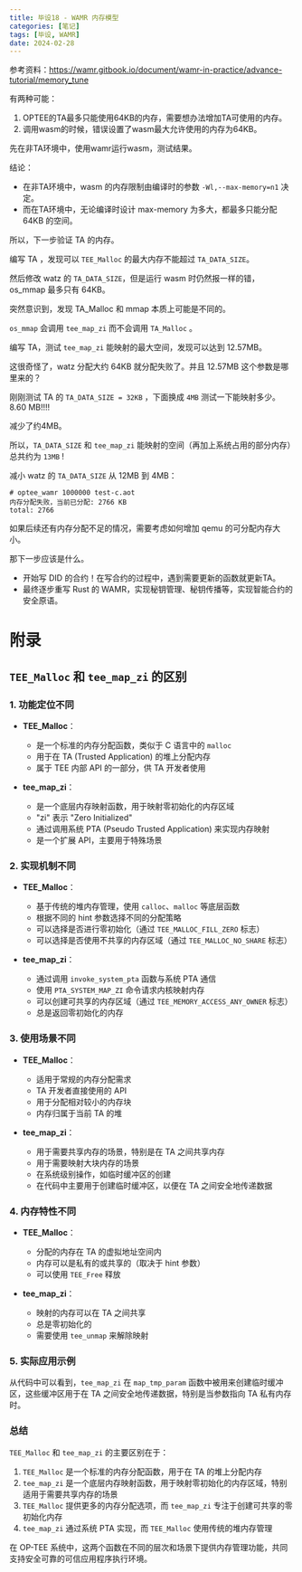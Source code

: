 ```yaml
---
title: 毕设18 - WAMR 内存模型
categories: [笔记]
tags: [毕设, WAMR]
date: 2024-02-28
---
```


参考资料：https://wamr.gitbook.io/document/wamr-in-practice/advance-tutorial/memory_tune

<!--more-->

有两种可能：

1. OPTEE的TA最多只能使用64KB的内存，需要想办法增加TA可使用的内存。
2. 调用wasm的时候，错误设置了wasm最大允许使用的内存为64KB。



先在非TA环境中，使用wamr运行wasm，测试结果。

结论：

- 在非TA环境中，wasm 的内存限制由编译时的参数 `-Wl,--max-memory=n1` 决定。
- 而在TA环境中，无论编译时设计 max-memory 为多大，都最多只能分配 64KB 的空间。

所以，下一步验证 TA 的内存。



编写 TA ，发现可以 `TEE_Malloc` 的最大内存不能超过 `TA_DATA_SIZE`。

然后修改 watz 的 `TA_DATA_SIZE`，但是运行 wasm 时仍然报一样的错，os_mmap 最多只有 64KB。



突然意识到，发现 TA_Malloc 和 mmap 本质上可能是不同的。

`os_mmap` 会调用 `tee_map_zi` 而不会调用 `TA_Malloc` 。



编写 TA，测试 `tee_map_zi` 能映射的最大空间，发现可以达到 12.57MB。

这很奇怪了，watz 分配大约 64KB 就分配失败了。并且 12.57MB 这个参数是哪里来的？

刚刚测试 TA 的 `TA_DATA_SIZE = 32KB` ，下面换成 `4MB` 测试一下能映射多少。8.60 MB!!!!

减少了约4MB。

所以，`TA_DATA_SIZE` 和 `tee_map_zi` 能映射的空间（再加上系统占用的部分内存）总共约为 `13MB` !



减小 watz 的 `TA_DATA_SIZE` 从 12MB 到 4MB：

```
# optee_wamr 1000000 test-c.aot 
内存分配失败，当前已分配: 2766 KB
total: 2766
```



如果后续还有内存分配不足的情况，需要考虑如何增加 qemu 的可分配内存大小。



那下一步应该是什么。

- 开始写 DID 的合约！在写合约的过程中，遇到需要更新的函数就更新TA。
- 最终逐步重写 Rust 的 WAMR，实现秘钥管理、秘钥传播等，实现智能合约的安全原语。









# 附录

## `TEE_Malloc` 和 `tee_map_zi` 的区别

### 1. 功能定位不同

- **TEE_Malloc**：
  - 是一个标准的内存分配函数，类似于 C 语言中的 `malloc`
  - 用于在 TA (Trusted Application) 的堆上分配内存
  - 属于 TEE 内部 API 的一部分，供 TA 开发者使用

- **tee_map_zi**：
  - 是一个底层内存映射函数，用于映射零初始化的内存区域
  - "zi" 表示 "Zero Initialized"
  - 通过调用系统 PTA (Pseudo Trusted Application) 来实现内存映射
  - 是一个扩展 API，主要用于特殊场景

### 2. 实现机制不同

- **TEE_Malloc**：
  - 基于传统的堆内存管理，使用 `calloc`、`malloc` 等底层函数
  - 根据不同的 hint 参数选择不同的分配策略
  - 可以选择是否进行零初始化（通过 `TEE_MALLOC_FILL_ZERO` 标志）
  - 可以选择是否使用不共享的内存区域（通过 `TEE_MALLOC_NO_SHARE` 标志）

- **tee_map_zi**：
  - 通过调用 `invoke_system_pta` 函数与系统 PTA 通信
  - 使用 `PTA_SYSTEM_MAP_ZI` 命令请求内核映射内存
  - 可以创建可共享的内存区域（通过 `TEE_MEMORY_ACCESS_ANY_OWNER` 标志）
  - 总是返回零初始化的内存

### 3. 使用场景不同

- **TEE_Malloc**：
  - 适用于常规的内存分配需求
  - TA 开发者直接使用的 API
  - 用于分配相对较小的内存块
  - 内存归属于当前 TA 的堆

- **tee_map_zi**：
  - 用于需要共享内存的场景，特别是在 TA 之间共享内存
  - 用于需要映射大块内存的场景
  - 在系统级别操作，如临时缓冲区的创建
  - 在代码中主要用于创建临时缓冲区，以便在 TA 之间安全地传递数据

### 4. 内存特性不同

- **TEE_Malloc**：
  - 分配的内存在 TA 的虚拟地址空间内
  - 内存可以是私有的或共享的（取决于 hint 参数）
  - 可以使用 `TEE_Free` 释放

- **tee_map_zi**：
  - 映射的内存可以在 TA 之间共享
  - 总是零初始化的
  - 需要使用 `tee_unmap` 来解除映射

### 5. 实际应用示例

从代码中可以看到，`tee_map_zi` 在 `map_tmp_param` 函数中被用来创建临时缓冲区，这些缓冲区用于在 TA 之间安全地传递数据，特别是当参数指向 TA 私有内存时。



### 总结

`TEE_Malloc` 和 `tee_map_zi` 的主要区别在于：

1. `TEE_Malloc` 是一个标准的内存分配函数，用于在 TA 的堆上分配内存
2. `tee_map_zi` 是一个底层内存映射函数，用于映射零初始化的内存区域，特别适用于需要共享内存的场景
3. `TEE_Malloc` 提供更多的内存分配选项，而 `tee_map_zi` 专注于创建可共享的零初始化内存
4. `tee_map_zi` 通过系统 PTA 实现，而 `TEE_Malloc` 使用传统的堆内存管理

在 OP-TEE 系统中，这两个函数在不同的层次和场景下提供内存管理功能，共同支持安全可靠的可信应用程序执行环境。









